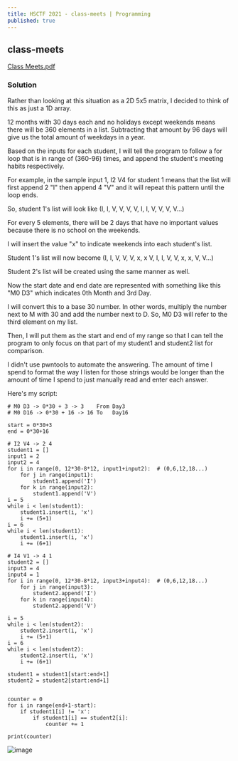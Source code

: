 ```yaml
---
title: HSCTF 2021 - class-meets | Programming
published: true
---
```


## [](#header-2)class-meets

[Class Meets.pdf](https://github.com/DamoNeer/hacker-blog/files/6680071/Class.Meets.pdf)


### [](#header-3)Solution

Rather than looking at this situation as a 2D 5x5 matrix, I decided to think of this as just a 1D array. 

12 months with 30 days each and no holidays except weekends means there will be 360 elements in a list. Subtracting that amount by 96 days will give us the total amount of weekdays in a year.

Based on the inputs for each student, I will tell the program to follow a for loop that is in range of (360-96) times, and append the student's meeting habits respectively.

For example, in the sample input 1, I2 V4 for student 1 means that the list will first append 2 "I" then append 4 "V" and it will repeat this pattern until the loop ends.

So, student 1's list will look like (I, I, V, V, V, V, I, I, V, V, V, V...)

For every 5 elements, there will be 2 days that have no important values because there is no school on the weekends.

I will insert the value "x" to indicate weekends into each student's list.

Student 1's list will now become (I, I, V, V, V, x, x  V, I, I, V, V, x, x, V, V...)

Student 2's list will be created using the same manner as well. 

Now the start date and end date are represented with something like this "M0 D3" which indicates 0th Month and 3rd Day.

I will convert this to a base 30 number. In other words, multiply the number next to M with 30 and add the number next to D. So, M0 D3 will refer to the third element on my list.

Then, I will put them as the start and end of my range so that I can tell the program to only focus on that part of my student1 and student2 list for comparison.

I didn't use pwntools to automate the answering. The amount of time I spend to format the way I listen for those strings would be longer than the amount of time I spend to just manually read and enter each answer.

Here's my script:

```
# M0 D3 -> 0*30 + 3 -> 3    From Day3
# M0 D16 -> 0*30 + 16 -> 16 To   Day16

start = 0*30+3
end = 0*30+16

# I2 V4 -> 2 4
student1 = []
input1 = 2
input2 = 4
for i in range(0, 12*30-8*12, input1+input2):  # (0,6,12,18...)
    for j in range(input1):
        student1.append('I')
    for k in range(input2):
        student1.append('V')
i = 5
while i < len(student1):
    student1.insert(i, 'x')
    i += (5+1)
i = 6
while i < len(student1):
    student1.insert(i, 'x')
    i += (6+1)

# I4 V1 -> 4 1
student2 = []
input3 = 4
input4 = 1
for i in range(0, 12*30-8*12, input3+input4):  # (0,6,12,18...)
    for j in range(input3):
        student2.append('I')
    for k in range(input4):
        student2.append('V')

i = 5
while i < len(student2):
    student2.insert(i, 'x')
    i += (5+1)
i = 6
while i < len(student2):
    student2.insert(i, 'x')
    i += (6+1)

student1 = student1[start:end+1]
student2 = student2[start:end+1]


counter = 0
for i in range(end+1-start):
    if student1[i] != 'x':
        if student1[i] == student2[i]:
            counter += 1

print(counter)

```
![image](https://user-images.githubusercontent.com/81070073/122631994-a2c4d080-d084-11eb-9c20-8010f10ab9ee.png)
